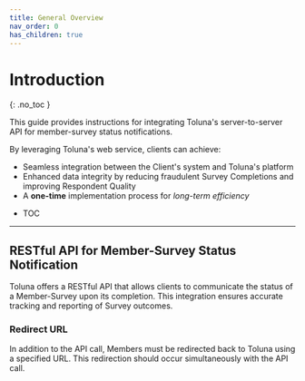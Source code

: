 ```yaml
---
title: General Overview
nav_order: 0
has_children: true
---
```


# Introduction
{: .no_toc }

This guide provides instructions for integrating Toluna's server-to-server API for member-survey status notifications. 

By leveraging Toluna's web service, clients can achieve:
- Seamless integration between the Client's system and Toluna's platform
- Enhanced data integrity by reducing fraudulent Survey Completions and improving Respondent Quality
- A **one-time** implementation process for *long-term efficiency*

* TOC

---

## RESTful API for Member-Survey Status Notification

Toluna offers a RESTful API that allows clients to communicate the status of a Member-Survey upon its completion. This integration ensures accurate tracking and reporting of Survey outcomes.

### Redirect URL

In addition to the API call, Members must be redirected back to Toluna using a specified URL. This redirection should occur simultaneously with the API call.


